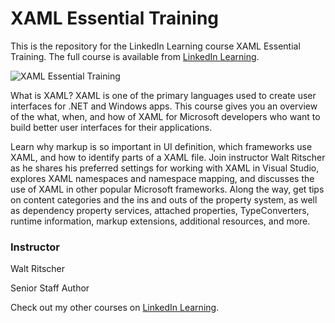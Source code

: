 # XAML Essential Training
This is the repository for the LinkedIn Learning course XAML Essential Training. The full course is available from [LinkedIn Learning][lil-course-url].

![XAML Essential Training][lil-thumbnail-url] 

What is XAML? XAML is one of the primary languages used to create user interfaces for .NET and Windows apps. This course gives you an overview of the what, when, and how of XAML for Microsoft developers who want to build better user interfaces for their applications.

Learn why markup is so important in UI definition, which frameworks use XAML, and how to identify parts of a XAML file. Join instructor Walt Ritscher as he shares his preferred settings for working with XAML in Visual Studio, explores XAML namespaces and namespace mapping, and discusses the use of XAML in other popular Microsoft frameworks. Along the way, get tips on content categories and the ins and outs of the property system, as well as dependency property services, attached properties, TypeConverters, runtime information, markup extensions, additional resources, and more.


### Instructor

Walt Ritscher 
                            
Senior Staff Author

                            

Check out my other courses on [LinkedIn Learning](https://www.linkedin.com/learning/instructors/walt-ritscher).

[lil-course-url]: https://www.linkedin.com/learning/xaml-essential-training?dApp=59033956&leis=LAA
[lil-thumbnail-url]: https://media.licdn.com/dms/image/D560DAQFBIZNoFwAA9A/learning-public-crop_675_1200/0/1681409547216?e=2147483647&v=beta&t=f7QixOAfo_1_lB6JblnMQcG07ZvVVLXXCuoYC2pgMo8

